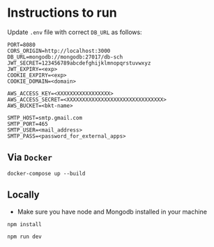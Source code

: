 # Instructions to run

Update `.env` file with correct `DB_URL` as follows:

```.env
PORT=8080
CORS_ORIGIN=http://localhost:3000
DB_URL=mongodb://mongodb:27017/db-sch
JWT_SECRET=123456789abcdefghijklmnopqrstuvwxyz
JWT_EXPIRY=<exp>
COOKIE_EXPIRY=<exp>
COOKIE_DOMAIN=<domain>

AWS_ACCESS_KEY=<XXXXXXXXXXXXXXXXX>
AWS_ACCESS_SECRET=<XXXXXXXXXXXXXXXXXXXXXXXXXXXXXXX>
AWS_BUCKET=<bkt-name>

SMTP_HOST=smtp.gmail.com
SMTP_PORT=465
SMTP_USER=<mail_address>
SMTP_PASS=<password_for_external_apps>
```

## Via `Docker`

```
docker-compose up --build
```

## Locally

- Make sure you have node and Mongodb installed in your machine

```
npm install
```

```
npm run dev
```
